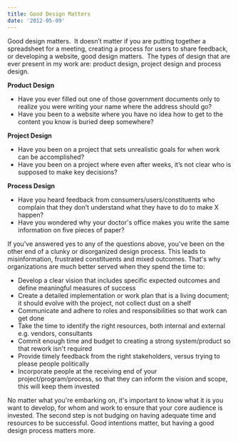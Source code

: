 ```yaml
---
title: Good Design Matters
date: '2012-05-09'
---
```


Good design matters.  It doesn’t matter if you are putting together a spreadsheet for a meeting, creating a process for users to share feedback, or developing a website, good design matters.  The types of design that are ever present in my work are: product design, project design and process design.**‍**

**Product Design**

*   Have you ever filled out one of those government documents only to realize you were writing your name where the address should go?
*   Have you been to a website where you have no idea how to get to the content you know is buried deep somewhere?

**Project Design**

*   Have you been on a project that sets unrealistic goals for when work can be accomplished?
*   Have you been on a project where even after weeks, it’s not clear who is supposed to make key decisions?

**Process Design**

*   Have you heard feedback from consumers/users/constituents who complain that they don’t understand what they have to do to make X happen?
*   Have you wondered why your doctor's office makes you write the same information on five pieces of paper?

If you've answered yes to any of the questions above, you've been on the other end of a clunky or disorganized design process. This leads to misinformation, frustrated constituents and mixed outcomes. That's why organizations are much better served when they spend the time to:

*   Develop a clear vision that includes specific expected outcomes and define meaningful measures of success
*   Create a detailed implementation or work plan that is a living document; it should evolve with the project, not collect dust on a shelf
*   Communicate and adhere to roles and responsibilities so that work can get done
*   Take the time to identify the right resources, both internal and external e.g. vendors, consultants
*   Commit enough time and budget to creating a strong system/product so that rework isn't required
*   Provide timely feedback from the right stakeholders, versus trying to please people politically
*   Incorporate people at the receiving end of your project/program/process, so that they can inform the vision and scope, this will keep them invested

No matter what you're embarking on, it's important to know what it is you want to develop, for whom and work to ensure that your core audience is invested. The second step is not budging on having adequate time and resources to be successful. Good intentions matter, but having a good design process matters more.
